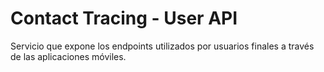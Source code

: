 # Contact Tracing - User API
Servicio que expone los endpoints utilizados por usuarios finales a través de las aplicaciones móviles.
